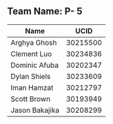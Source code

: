 ## Team Name: P- 5
| Name | UCID |
| --- | --- |
| Arghya Ghosh | 30215500 |
| Clement Luo | 30234836 |
| Dominic Afuba | 30202347 |
| Dylan Shiels | 30233609 |
| Iman Hamzat | 30212797 |
| Scott Brown | 30193949 |
| Jason Bakajika | 30208299|
